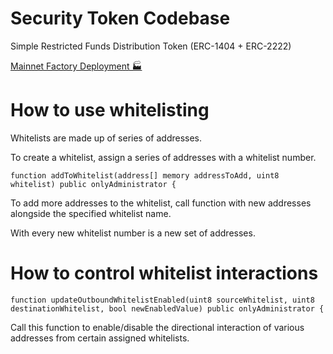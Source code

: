 # Security Token Codebase
Simple Restricted Funds Distribution Token (ERC-1404 + ERC-2222)

[Mainnet Factory Deployment 🏭](https://etherscan.io/dapp/0x53f0d72c8932f78f50d643cc30a815f69ebafc20#writeContract)

# How to use whitelisting

Whitelists are made up of series of addresses.

To create a whitelist, assign a series of addresses with a whitelist number.

    function addToWhitelist(address[] memory addressToAdd, uint8 whitelist) public onlyAdministrator {

To add more addresses to the whitelist, call function with new addresses alongside the specified whitelist name.

With every new whitelist number is a new set of addresses.

# How to control whitelist interactions

    function updateOutboundWhitelistEnabled(uint8 sourceWhitelist, uint8 destinationWhitelist, bool newEnabledValue) public onlyAdministrator {

Call this function to enable/disable the directional interaction of various addresses from certain assigned whitelists.

